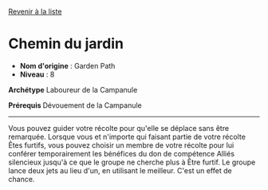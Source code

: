 [Revenir à la liste](list.md)

# Chemin du jardin

 * **Nom d'origine** : Garden Path
 * **Niveau** : 8


<p><strong>Archétype</strong> Laboureur de la Campanule</p>
<p><strong>Prérequis </strong>Dévouement de la Campanule</p>
<hr>
<p>Vous pouvez guider votre récolte pour qu'elle se déplace sans être remarquée. Lorsque vous et n'importe qui faisant partie de votre récolte Êtes furtifs, vous pouvez choisir un membre de votre récolte pour lui conférer temporairement les bénéfices du don de compétence Alliés silencieux jusqu'à ce que le groupe ne cherche plus à Être furtif. Le groupe lance deux jets au lieu d'un, en utilisant le meilleur. C'est un effet de chance.</p>
